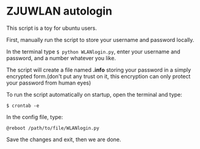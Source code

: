 # ZJUWLAN autologin


This script is a toy for ubuntu users.

First, manually run the script to store your username and password locally.

In the terminal type `$ python WLANlogin.py`, enter your username
and password, and a number whatever you like.

The script will create a file named **.info** storing your password 
in a simply encrypted form.(don't put any trust on it, this encryption
can only protect your password from human eyes) 

To run the script automatically on startup, open the terminal and type:

`$ crontab -e`

In the config file, type:

`@reboot /path/to/file/WLANlogin.py`

Save the changes and exit, then we are done.
